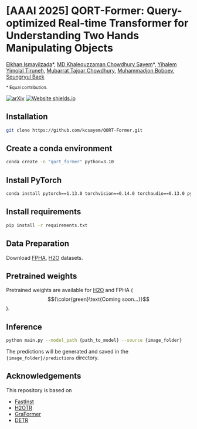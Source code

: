 # [AAAI 2025] QORT-Former: Query-optimized Real-time Transformer for Understanding Two Hands Manipulating Objects
[Elkhan Ismayilzada](https://elkhanzada.github.io/)\*, [MD Khalequzzaman Chowdhury Sayem](https://kcsayem.github.io/)\*,  [Yihalem Yimolal Tiruneh](http://linkedin.com/in/yihalem-yimolal-tiruneh-852aab198), [Mubarrat Tajoar Chowdhury](https://sites.google.com/view/mubarrat-chowdhury), [Muhammadjon Boboev](https://sites.google.com/view/boboevm/home), [Seungryul Baek](https://sites.google.com/site/bsrvision00/)

<sub>\* Equal contribution.</sub>

[![arXiv](https://img.shields.io/badge/arXiv-2502.19769-5CB338)](https://arxiv.org/pdf/2502.19769)  [![Website shields.io](https://img.shields.io/badge/website-up-3E7B27)](https://kcsayem.github.io/QORT-Former/)
## Installation
```bash
git clone https://github.com/kcsayem/QORT-Former.git
```
## Create a conda environment
```bash
conda create -n "qort_former" python=3.10
```
## Install PyTorch
```bash
conda install pytorch==1.13.0 torchvision==0.14.0 torchaudio==0.13.0 pytorch-cuda=11.6 -c pytorch -c nvidia
```
## Install requirements
```bash
pip install -r requirements.txt
```
## Data Preparation
Download [FPHA](https://guiggh.github.io/publications/first-person-hands/), [H2O](https://taeinkwon.com/projects/h2o/) datasets.
## Pretrained weights
Pretrained weights are available for [H2O](https://drive.google.com/file/d/1lMZdr7X4Ze1jjY-Tt8rbtbL0uO8IhwG3) and FPHA ($${\color{green}\text{Coming soon...}}$$).
## Inference
```bash
python main.py --model_path {path_to_model} --source {image_folder}
```
The predictions will be generated and saved in the ```{image_folder}/predictions``` directory.
## Acknowledgements
This repository is based on
* [FastInst](https://github.com/junjiehe96/FastInst)
* [H2OTR](https://github.com/chohoseong/H2OTR)
* [GraFormer](https://github.com/Graformer/GraFormer/)
* [DETR](https://github.com/facebookresearch/detr)
